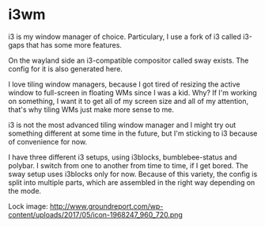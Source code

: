 
# i3wm

i3 is my window manager of choice. Particulary, I use a fork of i3 called
i3-gaps that has some more features.

On the wayland side an i3-compatible compositor called sway exists. The config
for it is also generated here.

I love tiling window managers, because I got tired of resizing the active window
to full-screen in floating WMs since I was a kid. Why? If I'm working on
something, I want it to get all of my screen size and all of my attention,
that's why tiling WMs just make more sense to me.

i3 is not the most advanced tiling window manager and I might try out something
different at some time in the future, but I'm sticking to i3 because of
convenience for now.

I have three different i3 setups, using i3blocks, bumblebee-status and polybar.
I switch from one to another from time to time, if I get bored. The sway setup
uses i3blocks only for now. Because of this variety, the config is split into
multiple parts, which are assembled in the right way depending on the mode.

Lock image:
http://www.groundreport.com/wp-content/uploads/2017/05/icon-1968247_960_720.png

